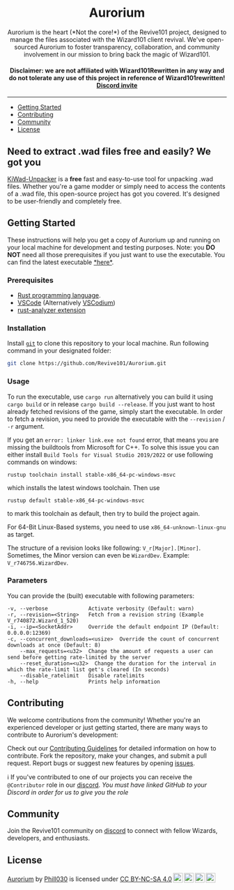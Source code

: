 <h1 align="center">Aurorium</h1>
<p align="center">Aurorium is the heart (*Not the core!*) of the Revive101 project, designed to manage the files associated with the Wizard101 client revival. We've open-sourced Aurorium to foster transparency, collaboration, and community involvement in our mission to bring back the magic of Wizard101.</p>
<h4 align="center"><b>Disclaimer:</b> we are not affiliated with Wizard101Rewritten in any way and do not tolerate any use of this project in reference of Wizard101rewritten! <a href="https://discord.gg/sMFgyNRDDM">Discord invite</a></h4>

---

- [Getting Started](#getting-started)
- [Contributing](#contributing)
- [Community](#community)
- [License](#license)

## Need to extract .wad files free and easily? We got you

[KiWad-Unpacker](https://github.com/Phill030/KiWad-Unpacker) is a **free** fast and easy-to-use tool for unpacking .wad files. Whether you're a game modder or simply need to access the contents of a .wad file, this open-source project has got you covered. It's designed to be user-friendly and completely free.

## Getting Started

These instructions will help you get a copy of Aurorium up and running on your local machine for development and testing purposes. Note: you **DO NOT** need all those prerequisites if you just want to use the executable. You can find the latest executable [\*here\*](https://github.com/Revive101/Aurorium/releases/latest).

### Prerequisites

- [Rust programming language](https://www.rust-lang.org/).
- [VSCode](https://code.visualstudio.com/) (Alternatively [VSCodium](https://vscodium.com/))
- [rust-analyzer extension](https://marketplace.visualstudio.com/items?itemName=rust-lang.rust-analyzer)

### Installation

Install [`git`](https://git-scm.com/) to clone this repository to your local machine. Run following command in your designated folder:

```bash
git clone https://github.com/Revive101/Aurorium.git
```

### Usage

To run the executable, use `cargo run` alternatively you can build it using `cargo build` or in release `cargo build --release`.
If you just want to host already fetched revisions of the game, simply start the executable. In order to fetch a revision, you need to provide the executable with the `--revision` / `-r` argument.

If you get an `error: linker link.exe not found` error, that means you are missing the buildtools from Microsoft for C++. To solve this issue you can either install `Build Tools for Visual Studio 2019/2022` or use following commands on windows:

```
rustup toolchain install stable-x86_64-pc-windows-msvc
```

which installs the latest windows toolchain. Then use

```
rustup default stable-x86_64-pc-windows-msvc
```

to mark this toolchain as default, then try to build the project again.

For 64-Bit Linux-Based systems, you need to use `x86_64-unknown-linux-gnu` as target.

The structure of a revision looks like following: `V_r[Major].[Minor]`. Sometimes, the Minor version can even be `WizardDev`. Example: `V_r746756.WizardDev`.

### Parameters

You can provide the (built) executable with following parameters:

```
-v, --verbose             Activate verbosity (Default: warn)
-r, --revision=<String>   Fetch from a revision string (Example V_r740872.Wizard_1_520)
-i, --ip=<SocketAddr>     Override the default endpoint IP (Default: 0.0.0.0:12369)
-c, --concurrent_downloads=<usize>  Override the count of concurrent downloads at once (Default: 8)
    --max_requests=<u32>  Change the amount of requests a user can send before getting rate-limited by the server
    --reset_duration=<u32>  Change the duration for the interval in which the rate-limit list get's cleared (In seconds)
    --disable_ratelimit   Disable ratelimits
-h, --help                Prints help information
```

## Contributing

We welcome contributions from the community! Whether you're an experienced developer or just getting started, there are many ways to contribute to Aurorium's development:

Check out our [Contributing Guidelines](TODO) for detailed information on how to contribute.
Fork the repository, make your changes, and submit a pull request.
Report bugs or suggest new features by opening [issues](https://github.com/Revive101/Aurorium/issues).

ℹ If you've contributed to one of our projects you can receive the `@Contributor` role in our [discord](https://discord.gg/sMFgyNRDDM). _You must have linked GitHub to your Discord in order for us to give you the role_

## Community

Join the Revive101 community on [discord](https://discord.gg/sMFgyNRDDM) to connect with fellow Wizards, developers, and enthusiasts.

## License

<p xmlns:cc="http://creativecommons.org/ns#" xmlns:dct="http://purl.org/dc/terms/"><a property="dct:title" rel="cc:attributionURL" href="https://github.com/Revive101/Aurorium">Aurorium</a> by <a rel="cc:attributionURL dct:creator" property="cc:attributionName" href="https://github.com/Phill030/">Phill030</a> is licensed under <a href="http://creativecommons.org/licenses/by-nc-sa/4.0/?ref=chooser-v1" target="_blank" rel="license noopener noreferrer" style="display:inline-block;">CC BY-NC-SA 4.0<img style="height:22px!important;margin-left:3px;vertical-align:text-bottom;" src="https://mirrors.creativecommons.org/presskit/icons/cc.svg?ref=chooser-v1"><img style="height:22px!important;margin-left:3px;vertical-align:text-bottom;" src="https://mirrors.creativecommons.org/presskit/icons/by.svg?ref=chooser-v1"><img style="height:22px!important;margin-left:3px;vertical-align:text-bottom;" src="https://mirrors.creativecommons.org/presskit/icons/nc.svg?ref=chooser-v1"><img style="height:22px!important;margin-left:3px;vertical-align:text-bottom;" src="https://mirrors.creativecommons.org/presskit/icons/sa.svg?ref=chooser-v1"></a></p>
